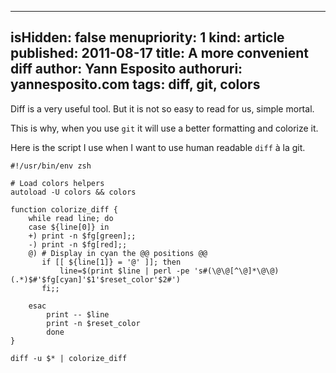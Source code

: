 -----
isHidden:       false
menupriority:   1
kind:           article
published: 2011-08-17
title: A more convenient diff
author: Yann Esposito
authoruri: yannesposito.com
tags:  diff, git, colors
-----

Diff is a very useful tool. But it is not so easy to read for us, simple mortal.

This is why, when you use `git` it will use a better formatting and colorize it.

Here is the script I use when I want to use human readable `diff` à la git.  

~~~~~~ {.zsh}
#!/usr/bin/env zsh

# Load colors helpers
autoload -U colors && colors

function colorize_diff {
    while read line; do
    case ${line[0]} in
    +) print -n $fg[green];;
    -) print -n $fg[red];;
    @) # Display in cyan the @@ positions @@
       if [[ ${line[1]} = '@' ]]; then
           line=$(print $line | perl -pe 's#(\@\@[^\@]*\@\@)(.*)$#'$fg[cyan]'$1'$reset_color'$2#')
       fi;;

    esac
        print -- $line
        print -n $reset_color
        done
}

diff -u $* | colorize_diff
~~~~~~
